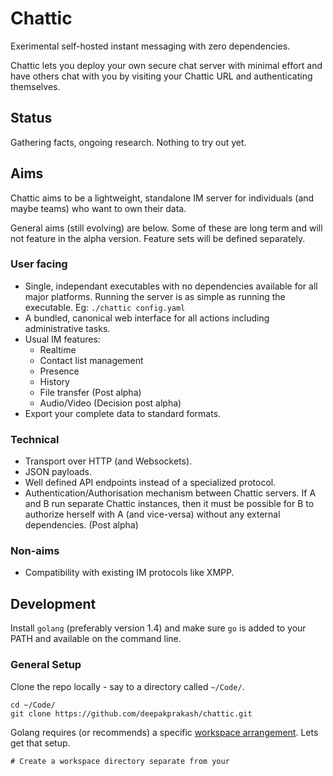 # Chattic
Exerimental self-hosted instant messaging with zero dependencies.

Chattic lets you deploy your own secure chat server with minimal effort and have others chat with you by visiting your Chattic URL and authenticating themselves.

## Status
Gathering facts, ongoing research. Nothing to try out yet.

## Aims
Chattic aims to be a lightweight, standalone IM server for individuals (and maybe teams) who want to own their data.

General aims (still evolving) are below. Some of these are long term and will not feature in the alpha version. Feature sets will be defined separately.

### User facing
- Single, independant executables with no dependencies available for all major platforms. Running the server is as simple as running the executable. Eg: `./chattic config.yaml`
- A bundled, canonical web interface for all actions including administrative tasks.
- Usual IM features:
  - Realtime
  - Contact list management
  - Presence
  - History
  - File transfer (Post alpha)
  - Audio/Video (Decision post alpha)
- Export your complete data to standard formats.

### Technical
- Transport over HTTP (and Websockets).
- JSON payloads.
- Well defined API endpoints instead of a specialized protocol.
- Authentication/Authorisation mechanism between Chattic servers. If A and B run separate Chattic instances, then it must be possible for B to authorize herself with A (and vice-versa) without any external dependencies. (Post alpha)

### Non-aims
- Compatibility with existing IM protocols like XMPP.


## Development

Install `golang` (preferably version 1.4) and make sure `go` is added to your PATH and available on the command line.

### General Setup

Clone the repo locally - say to a directory called `~/Code/`.

```
cd ~/Code/
git clone https://github.com/deepakprakash/chattic.git
```

Golang requires (or recommends) a specific [workspace arrangement](https://golang.org/doc/code.html). Lets get that setup.

```
# Create a workspace directory separate from your
```


